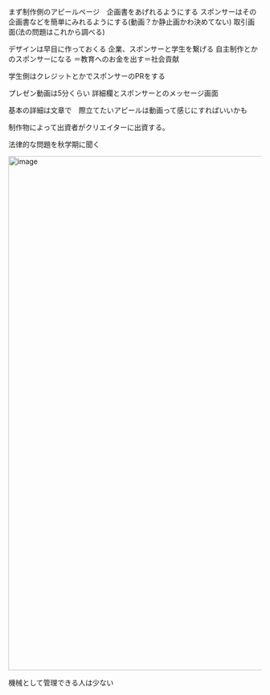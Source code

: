 まず制作側のアピールページ　企画書をあげれるようにする
スポンサーはその企画書などを簡単にみれるようにする(動画？か静止画かわ決めてない)
取引画面(法の問題はこれから調べる)

デザインは早目に作っておくる
企業、スポンサーと学生を繋げる
自主制作とかのスポンサーになる
＝教育へのお金を出す＝社会貢献

学生側はクレジットとかでスポンサーのPRをする

プレゼン動画は5分くらい
詳細欄とスポンサーとのメッセージ画面

基本の詳細は文章で　際立てたいアピールは動画って感じにすればいいかも

制作物によって出資者がクリエイターに出資する。

法律的な問題を秋学期に聞く

<img width="1024" alt="image" src="https://github.com/user-attachments/assets/001abd31-7631-4a2b-951c-581d99f1b344">


機械として管理できる人は少ない











